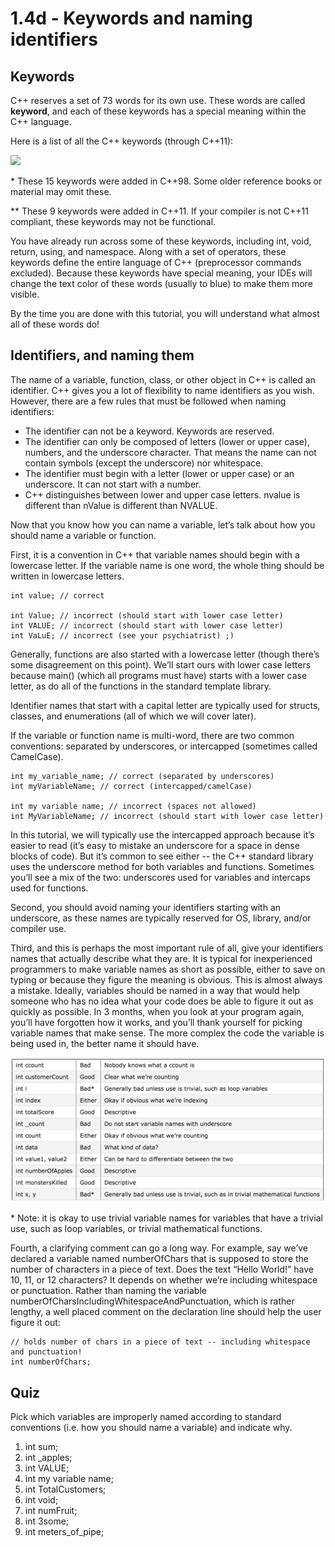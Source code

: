 # 1.4d - Keywords and naming identifiers

## Keywords

C++ reserves a set of 73 words for its own use. These words are called **keyword**, and each of these keywords has a special meaning within the C++ language.

Here is a list of all the C++ keywords (through C++11):

![](keyword.png)

\* These 15 keywords were added in C++98. Some older reference books or material may omit these.

\*\* These 9 keywords were added in C++11. If your compiler is not C++11 compliant, these keywords may not be functional.

You have already run across some of these keywords, including int, void, return, using, and namespace. Along with a set of operators, these keywords define the entire language of C++ (preprocessor commands excluded). Because these keywords have special meaning, your IDEs will change the text color of these words (usually to blue) to make them more visible.

By the time you are done with this tutorial, you will understand what almost all of these words do!

## Identifiers, and naming them

The name of a variable, function, class, or other object in C++ is called an identifier. C++ gives you a lot of flexibility to name identifiers as you wish. However, there are a few rules that must be followed when naming identifiers:

- The identifier can not be a keyword. Keywords are reserved.
- The identifier can only be composed of letters (lower or upper case), numbers, and the underscore character. That means the name can not contain symbols (except the underscore) nor whitespace.
- The identifier must begin with a letter (lower or upper case) or an underscore. It can not start with a number.
- C++ distinguishes between lower and upper case letters. nvalue is different than nValue is different than NVALUE.

Now that you know how you can name a variable, let’s talk about how you should name a variable or function.

First, it is a convention in C++ that variable names should begin with a lowercase letter. If the variable name is one word, the whole thing should be written in lowercase letters.

```
int value; // correct

int Value; // incorrect (should start with lower case letter)
int VALUE; // incorrect (should start with lower case letter)
int VaLuE; // incorrect (see your psychiatrist) ;)
```

Generally, functions are also started with a lowercase letter (though there’s some disagreement on this point). We’ll start ours with lower case letters because main() (which all programs must have) starts with a lower case letter, as do all of the functions in the standard template library.

Identifier names that start with a capital letter are typically used for structs, classes, and enumerations (all of which we will cover later).

If the variable or function name is multi-word, there are two common conventions: separated by underscores, or intercapped (sometimes called CamelCase).

```
int my_variable_name; // correct (separated by underscores)
int myVariableName; // correct (intercapped/camelCase)

int my variable name; // incorrect (spaces not allowed)
int MyVariableName; // incorrect (should start with lower case letter)
```

In this tutorial, we will typically use the intercapped approach because it’s easier to read (it’s easy to mistake an underscore for a space in dense blocks of code). But it’s common to see either -- the C++ standard library uses the underscore method for both variables and functions. Sometimes you’ll see a mix of the two: underscores used for variables and intercaps used for functions.

Second, you should avoid naming your identifiers starting with an underscore, as these names are typically reserved for OS, library, and/or compiler use.

Third, and this is perhaps the most important rule of all, give your identifiers names that actually describe what they are. It is typical for inexperienced programmers to make variable names as short as possible, either to save on typing or because they figure the meaning is obvious. This is almost always a mistake. Ideally, variables should be named in a way that would help someone who has no idea what your code does be able to figure it out as quickly as possible. In 3 months, when you look at your program again, you’ll have forgotten how it works, and you’ll thank yourself for picking variable names that make sense. The more complex the code the variable is being used in, the better name it should have.

![](naming.png)

\* Note: it is okay to use trivial variable names for variables that have a trivial use, such as loop variables, or trivial mathematical functions.

Fourth, a clarifying comment can go a long way. For example, say we’ve declared a variable named numberOfChars that is supposed to store the number of characters in a piece of text. Does the text “Hello World!” have 10, 11, or 12 characters? It depends on whether we’re including whitespace or punctuation. Rather than naming the variable numberOfCharsIncludingWhitespaceAndPunctuation, which is rather lengthy, a well placed comment on the declaration line should help the user figure it out:

```
// holds number of chars in a piece of text -- including whitespace and punctuation!
int numberOfChars;
```


## Quiz

Pick which variables are improperly named according to standard conventions (i.e. how you should name a variable) and indicate why.

1) int sum;
2) int _apples;
3) int VALUE;
4) int my variable name;
5) int TotalCustomers;
6) int void;
7) int numFruit;
8) int 3some;
9) int meters_of_pipe;
